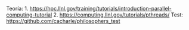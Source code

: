 Teoría:
	1. https://hpc.llnl.gov/training/tutorials/introduction-parallel-computing-tutorial
	2. https://computing.llnl.gov/tutorials/pthreads/
Test: https://github.com/cacharle/philosophers_test
